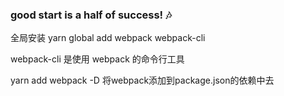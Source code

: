 ### good start is a half of success!  :notes:

全局安装
yarn global add webpack webpack-cli

webpack-cli 是使用 webpack 的命令行工具

yarn add webpack -D 将webpack添加到package.json的依赖中去